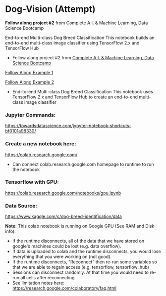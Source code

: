 # Dog-Vision (Attempt)
**Follow along project #2** from Complete A.I. & Machine Learning, Data Science Bootcamp

End-to-end Multi-class Dog Breed Classification This notebook builds an end-to-end multi-class image classifier using TensorFlow 2.x and TensorFlow Hub

* Follow along project #2 from [Complete A.I. & Machine Learning, Data Science Bootcamp
](https://www.udemy.com/course/complete-machine-learning-and-data-science-zero-to-mastery/?utm_source=adwords&utm_medium=udemyads&utm_campaign=Search_DSA_Alpha_Prof_la.EN_cc.US&campaigntype=Search&portfolio=USA&language=EN&product=Course&test=&audience=DSA&topic=Data_Science&priority=Alpha&utm_content=deal4584&utm_term=_._ag_161389392715_._ad_696073743339_._kw__._de_c_._dm__._pl__._ti_dsa-1677974310676_._li_9017943_._pd__._&matchtype=&gad_source=1&gad_campaignid=21161092028&gbraid=0AAAAADROdO38tJa7GzNZwI_a_D3FRq41a&gclid=CjwKCAjwvuLDBhAOEiwAPtF0VoN5oSk0wJib_SeqCJ9aAxhKcnmyRW_qBHwDloDYyQ5mc3NPmbw4FhoCPE0QAvD_BwE&couponCode=PMNVD1525)

[Follow Along Example 1](https://colab.research.google.com/github/mrdbourke/zero-to-mastery-ml/blob/master/section-4-unstructured-data-projects/end-to-end-dog-vision-video.ipynb#scrollTo=1bqaEkVQOviP)

[Follow Along Example 2](https://colab.research.google.com/github/prathameshparit/dog_breed_prediction_model/blob/main/dog_breed_detection.ipynb#scrollTo=7EE1_vZ94Rho)

* End-to-end Multi-class Dog Breed Classification
This notebook uses TensorFlow 2.x and TensorFlow Hub to create an end-to-end multi-class image classifier  

### Jupyter Commands:
https://towardsdatascience.com/jypyter-notebook-shortcuts-bf0101a98330/

### Create a new notebook here:
https://colab.research.google.com/
* Can connect colab.research.google.com homepage to runtime to run the notebook

### Tensorflow with GPU:
https://colab.research.google.com/notebooks/gpu.ipynb

### Data Source:
https://www.kaggle.com/c/dog-breed-identification/data

**Note:** This colab notebook is running on Google GPU (See RAM and Disk info).
* If the runtime disconnects, all of the data that we have stored on google's machines could be lost (e.g. data overflow).
* If data is uploaded to colab and the runtime disconnects, you would lose everything that you were working on (not good).
* If the runtime disconnects, "Reconnect" then re-run some variables so that we are able to regain access (e.g. tensorflow, tensorflow_hub)
* Sessions can disconnect randomly. At that time you would need to re-run all cells after reconnecting
* See limitation notes here: https://research.google.com/colaboratory/faq.html
